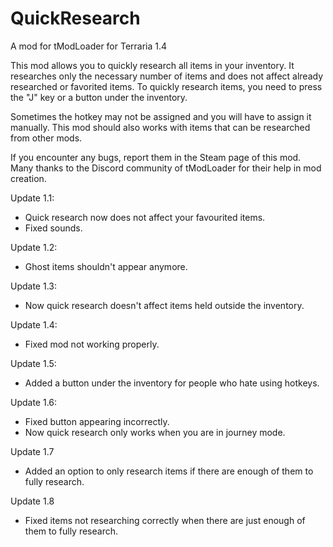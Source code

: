 # QuickResearch
A mod for tModLoader for Terraria 1.4

This mod allows you to quickly research all items in your inventory. It researches only the necessary number of items and does not affect already researched or favorited items.
To quickly research items, you need to press the "J" key or a button under the inventory.

Sometimes the hotkey may not be assigned and you will have to assign it manually.
This mod should also works with items that can be researched from other mods.

If you encounter any bugs, report them in the Steam page of this mod.
Many thanks to the Discord community of tModLoader for their help in mod creation.

Update 1.1:
- Quick research now does not affect your favourited items.
- Fixed sounds.

Update 1.2:
- Ghost items shouldn't appear anymore.

Update 1.3:
- Now quick research doesn't affect items held outside the inventory.

Update 1.4:
- Fixed mod not working properly.

Update 1.5:
- Added a button under the inventory for people who hate using hotkeys.

Update 1.6:
- Fixed button appearing incorrectly.
- Now quick research only works when you are in journey mode.

Update 1.7
- Added an option to only research items if there are enough of them to fully research.

Update 1.8
- Fixed items not researching correctly when there are just enough of them to fully research.